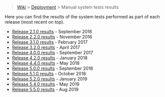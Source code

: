 > [Wiki](Home) > [Deployment](Deployment) > Manual system tests results

Here you can find the results of the system tests performed as part of each release (most recent on top).

* [Release 2.1.0 results](testing/manual_system_tests_results/Release_2.1.0_manual_system_tests_outcome_Sep2016.xlsx) - September 2016
* [Release 2.2.0 results](testing/manual_system_tests_results/Release_2.2.0_manual_system_tests_outcome_Nov2016.xlsx) - November 2016
* [Release 3.1.0 results](testing/manual_system_tests_results/Release_3.1.0_manual_system_tests_outcome_Feb2017.xlsx) - February 2017
* [Release 3.2.0 results](testing/manual_system_tests_results/Release_3.2.0_manual_system_tests_outcome_April_2017.xlsx) - April 2017
* [Release 4.0.0 results](testing/manual_system_tests_results/Release_4.0.0_manual_system_tests_outcome_September_2017.xlsx) - September 2017
* [Release 4.2.0 results](testing/manual_system_tests_results/Release_4.2.0_manual_system_tests_outcome_January_2018.xlsx) - January 2018
* [Release 4.4.0 results](testing/manual_system_tests_results/Release_4.4.0_manual_system_tests_outcome.xlsx) - May 2018
* [Release 5.0.0 results](testing/manual_system_tests_results/Release_5.0.0_manual_system_tests_outcome_September_2018.xlsx) - September 2018
* [Release 5.1.0 results](testing/manual_system_tests_results/manual_system_tests_v5.1.0.xlsx) - October 2018
* [Release 5.2.0 results](testing/manual_system_tests_results/manual_system_tests_v5.2.0.xlsx) - January 2019
* [Release 5.4.0 results](testing/manual_system_tests_results/manual_system_tests_v5.4.0.xlsx) - May 2019
* [Release 5.5.0 results](testing/manual_system_tests_results/Release_5.5.0_manual_system_tests_outcome_Aug2019.xlsx) - Aug 2019
